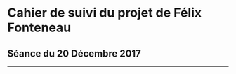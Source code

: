 # Cahier de suivi du projet de Félix Fonteneau
## Séance du 20 Décembre 2017
<!-- -->
*********************
